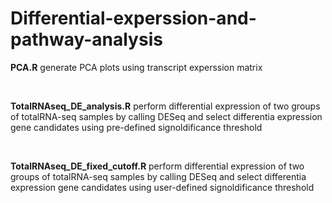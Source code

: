 # Differential-experssion-and-pathway-analysis
**PCA.R**
generate PCA plots using transcript experssion matrix 

<br />

**TotalRNAseq_DE_analysis.R**
perform differential expression of two groups of totalRNA-seq samples by calling DESeq and select differentia expression gene candidates using pre-defined signoldificance threshold

<br />

**TotalRNAseq_DE_fixed_cutoff.R**
perform differential expression of two groups of totalRNA-seq samples by calling DESeq and select differentia expression gene candidates using user-defined signoldificance threshold

